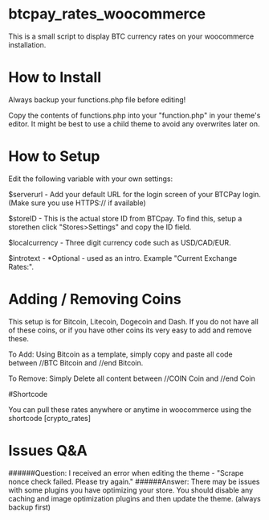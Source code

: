 # btcpay_rates_woocommerce
This is a small script to display BTC currency rates on your woocommerce installation. 

# How to Install
Always backup your functions.php file before editing!

Copy the contents of functions.php into your "function.php" in your theme's editor. It might be best to use a child theme to avoid any overwrites later on. 

# How to Setup
Edit the following variable with your own settings:

$serverurl - Add your default URL for the login screen of your BTCPay login. (Make sure you use HTTPS:// if available)

$storeID - This is the actual store ID from BTCpay. To find this, setup a storethen click "Stores>Settings" and copy the ID field.

$localcurrency - Three digit currency code such as USD/CAD/EUR. 

$introtext - *Optional - used as an intro. Example "Current Exchange Rates:".

# Adding / Removing Coins

This setup is for Bitcoin, Litecoin, Dogecoin and Dash. If you do not have all of these coins, or if you have other coins its very easy to add and remove these. 

To Add: 
Using Bitcoin as a template, simply copy and paste all code between //BTC Bitcoin and //end Bitcoin.

To Remove:
Simply Delete all content between //COIN Coin and //end Coin

#Shortcode

You can pull these rates anywhere or anytime in woocommerce using the shortcode [crypto_rates]


# Issues Q&A

######Question: I received an error when editing the theme - "Scrape nonce check failed. Please try again."
######Answer: There may be issues with some plugins you have optimizing your store. You should disable any caching and image optimization plugins and then update the theme. (always backup first)
